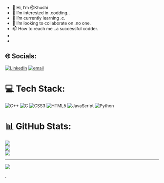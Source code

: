 - 👋 Hi, I’m @Khushi
- 👀 I’m interested in .codding..
- 🌱 I’m currently learning .c.
- 💞️ I’m looking to collaborate on .no one.
- 📫 How to reach me ..a successful codder.
-
- 
## 🌐 Socials:
[![LinkedIn](https://img.shields.io/badge/LinkedIn-%230077B5.svg?logo=linkedin&logoColor=white)](https://linkedin.com/in/linkedin.com/in/khushi-kumari-59b895286) [![email](https://img.shields.io/badge/Email-D14836?logo=gmail&logoColor=white)](mailto:hlokhushi2003@gmail.com) 

# 💻 Tech Stack:
![C++](https://img.shields.io/badge/c++-%2300599C.svg?style=for-the-badge&logo=c%2B%2B&logoColor=white) ![C](https://img.shields.io/badge/c-%2300599C.svg?style=for-the-badge&logo=c&logoColor=white) ![CSS3](https://img.shields.io/badge/css3-%231572B6.svg?style=for-the-badge&logo=css3&logoColor=white) ![HTML5](https://img.shields.io/badge/html5-%23E34F26.svg?style=for-the-badge&logo=html5&logoColor=white) ![JavaScript](https://img.shields.io/badge/javascript-%23323330.svg?style=for-the-badge&logo=javascript&logoColor=%23F7DF1E) ![Python](https://img.shields.io/badge/python-3670A0?style=for-the-badge&logo=python&logoColor=ffdd54)
# 📊 GitHub Stats:
![](https://github-readme-stats.vercel.app/api?username=Khusjit&theme=dark&hide_border=false&include_all_commits=false&count_private=false)<br/>
![](https://nirzak-streak-stats.vercel.app/?user=Khusjit&theme=dark&hide_border=false)<br/>
![](https://github-readme-stats.vercel.app/api/top-langs/?username=Khusjit&theme=dark&hide_border=false&include_all_commits=false&count_private=false&layout=compact)

---
[![](https://visitcount.itsvg.in/api?id=Khusjit&icon=0&color=0)](https://visitcount.itsvg.in)

<!-- Proudly created with GPRM ( https://gprm.itsvg.in ) -->.

<!---
Khusjit/Khusjit is a ✨ special ✨ repository because its `README.md` (this file) appears on your GitHub profile.
You can click the Preview link to take a look at your changes.
--->
